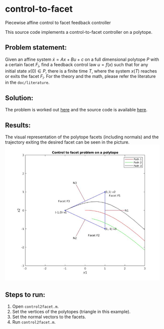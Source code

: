 # control-to-facet
Piecewise affine control to facet feedback controller

This source code implements a control-to-facet controller on a polytope. 

## Problem statement: 
Given an affine system $\dot{x} = Ax + Bu + c$ on a full dimensional polytope $P$ with a certain facet $F_{i}$, find a feedback control law $u = f(x)$ such that for any initial state $x(0) \in P$, there is a finite time $T$, where the system $x(T)$ reaches or exits the facet $F_{i}$.
For the theory and the math, please refer the literature in the `doc/literature`.

## Solution:
The problem is worked out [here](doc/solution/control2facet_solution.pdf) and the source code is available [here](src/control2facet.m).

## Results:
The visual representation of the polytope facets (including normals) and the trajectory exiting the desired facet can be seen in the picture.
![](doc/solution/control2facet_result.jpg)

## Steps to run:
1. Open `control2facet.m`.
2. Set the vertices of the polytopes (triangle in this example).
3. Set the normal vectors to the facets.
4. Run `control2facet.m`.
